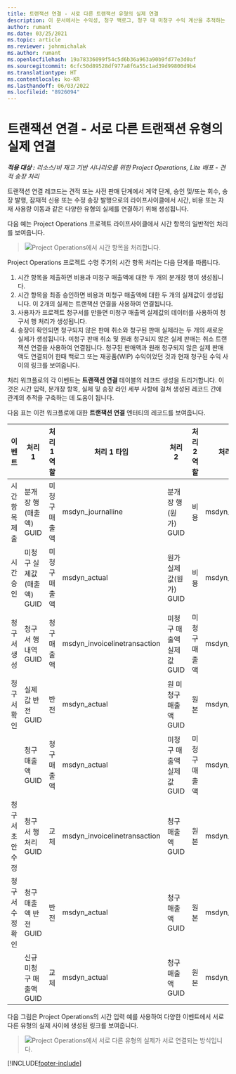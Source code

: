 ```yaml
---
title: 트랜잭션 연결 - 서로 다른 트랜잭션 유형의 실제 연결
description: 이 문서에서는 수익성, 청구 백로그, 청구 대 미청구 수익 계산을 추적하는 데 도움이 되도록 다양한 유형의 실제를 연결하는 데 트랜잭션 연결을 사용하는 방법을 설명합니다.
author: rumant
ms.date: 03/25/2021
ms.topic: article
ms.reviewer: johnmichalak
ms.author: rumant
ms.openlocfilehash: 19a78336099f54c5d6b36a963a90b9fd77e3d0af
ms.sourcegitcommit: 6cfc50d89528df977a8f6a55c1ad39d99800d9b4
ms.translationtype: HT
ms.contentlocale: ko-KR
ms.lasthandoff: 06/03/2022
ms.locfileid: "8926094"
---
```

# <a name="transaction-connections---link-actuals-of-different-transaction-types"></a>트랜잭션 연결 - 서로 다른 트랜잭션 유형의 실제 연결

_**적용 대상 :** 리소스/비 재고 기반 시나리오를 위한 Project Operations, Lite 배포 - 견적 송장 처리_

트랜잭션 연결 레코드는 견적 또는 사전 판매 단계에서 계약 단계, 승인 및/또는 회수, 송장 발행, 잠재적 신용 또는 수정 송장 발행으로의 라이프사이클에서 시간, 비용 또는 자재 사용량 이동과 같은 다양한 유형의 실제를 연결하기 위해 생성됩니다.

다음 예는 Project Operations 프로젝트 라이프사이클에서 시간 항목의 일반적인 처리를 보여줍니다.

> ![Project Operations에서 시간 항목을 처리합니다.](media/basic-guide-17.png)

Project Operations 프로젝트 수명 주기의 시간 항목 처리는 다음 단계를 따릅니다. 

1. 시간 항목을 제출하면 비용과 미청구 매출액에 대한 두 개의 분개장 행이 생성됩니다. 
2. 시간 항목을 최종 승인하면 비용과 미청구 매출액에 대한 두 개의 실제값이 생성됩니다. 이 2개의 실제는 트랜잭션 연결을 사용하여 연결됩니다.
3. 사용자가 프로젝트 청구서를 만들면 미청구 매출액 실제값의 데이터를 사용하여 청구서 행 처리가 생성됩니다.
4. 송장이 확인되면 청구되지 않은 판매 취소와 청구된 판매 실제라는 두 개의 새로운 실제가 생성됩니다. 미청구 판매 취소 및 원래 청구되지 않은 실제 판매는 취소 트랜잭션 연결을 사용하여 연결됩니다. 청구된 판매액과 원래 청구되지 않은 실제 판매액도 연결되어 한때 백로그 또는 재공품(WIP) 수익이었던 것과 현재 청구된 수익 사이의 링크를 보여줍니다.   

처리 워크플로의 각 이벤트는 **트랜잭션 연결** 테이블의 레코드 생성을 트리거합니다. 이것은 시간 입력, 분개장 항목, 실제 및 송장 라인 세부 사항에 걸쳐 생성된 레코드 간에 관계의 추적을 구축하는 데 도움이 됩니다.

다음 표는 이전 워크플로에 대한 **트랜잭션 연결** 엔터티의 레코드를 보여줍니다.

|이벤트                   |처리 1                 |처리 1 역할 |처리 1 타입       |처리 2          |처리 2 역할 |처리 2 타입 |
|------------------------|------------------------------|---------------|-----------------------------|-----------------------------|-------------------|-------------------|
|시간 항목 제출   |분개장 행 (매출액) GUID     |미청구 매출액 |msdyn_journalline            |분개장 행 (원가) GUID     |비용            |msdyn_journalline  |
|시간 승인           |미청구 실제값 (매출액) GUID  |미청구 매출액 |msdyn_actual                 |원가 실제값(원가) GUID       |비용            |msdyn_actual       |
|청구서 생성        |청구서 행 내역 GUID      |청구 매출액   |msdyn_invoicelinetransaction |미청구 매출액 실제값 GUID   |미청구 매출액  |msdyn_actual       |
|청구서 확인    |실제값 반전 GUID         |반전      |msdyn_actual                 |원 미청구 매출액 GUID |원본        |msdyn_actual       |
|                        |청구 매출액 GUID             |청구 매출액   |msdyn_actual                 |미청구 매출액 실제값 GUID   |미청구 매출액  |msdyn_actual       |
|청구서 초안 수정 |청구서 행 처리 GUID|교체      |msdyn_invoicelinetransaction |청구 매출액 GUID            |원본        |msdyn_actual       |
|청구서 수정 확인|청구 매출액 반전 GUID  |반전      |msdyn_actual                 |청구 매출액 GUID            |원본        |msdyn_actual       |
|                        |신규 미청구 매출액 GUID |교체            |msdyn_actual                 |청구 매출액 GUID            |원본        |msdyn_actual       |


다음 그림은 Project Operations의 시간 입력 예를 사용하여 다양한 이벤트에서 서로 다른 유형의 실제 사이에 생성된 링크를 보여줍니다.

> ![Project Operations에서 서로 다른 유형의 실제가 서로 연결되는 방식입니다.](media/TransactionConnections.png)

[!INCLUDE[footer-include](../includes/footer-banner.md)]
